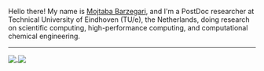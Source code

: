 Hello there! My name is [Mojtaba Barzegari](http://mbarzegary.github.io/), and I'm a PostDoc researcher at Technical University of Eindhoven (TU/e), the Netherlands, doing research on scientific computing, high-performance computing, and computational chemical engineering.

-----

<a href="https://github.com/anuraghazra/github-readme-stats">
  <img align="center" src="https://github-readme-stats.vercel.app/api?username=mbarzegary&show_icons=true&count_private=true" />
</a>
<a href="https://github.com/anuraghazra/github-readme-stats">
  <img align="center" src="https://github-readme-stats.vercel.app/api/top-langs/?username=mbarzegary&hide=css,html&layout=compact&langs_count=6" />
</a>
